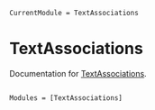 ```@meta
CurrentModule = TextAssociations
```

# TextAssociations

Documentation for [TextAssociations](https://github.com/atantos/TextAssociations.jl).

```@index

```

```@autodocs
Modules = [TextAssociations]
```

